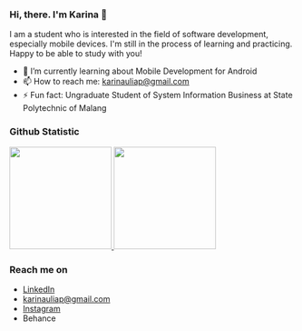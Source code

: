 ### Hi, there. I'm Karina 👋

I am a student who is interested in the field of software development, especially mobile devices. I'm still in the process of learning and practicing. Happy to be able to study with you! 

- 🌱 I’m currently learning about Mobile Development for Android
- 📫 How to reach me: karinauliap@gmail.com
- ⚡ Fun fact: Ungraduate Student of System Information Business at State Polytechnic of Malang 

### Github Statistic
<p align="left">
<a href="https://github.com/karinaulia">
  <img height="180em" src="https://github-readme-stats-eight-theta.vercel.app/api?username=karinaulia&show_icons=true&theme=algolia&include_all_commits=true&count_private=true"/>
  <img height="180em" src="https://github-readme-stats-eight-theta.vercel.app/api/top-langs/?username=karinaulia&layout=compact&langs_count=8&theme=algolia"/>
</a>
</p>

### Reach me on
- <a href="https://linkedin.com/in/karinauliap/">LinkedIn</a>
- karinauliap@gmail.com
- <a href="https://instagram/karinauliapp">Instagram</a>
- <a hrefe="https://www.behance.net/karinaulia">Behance</a>
